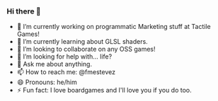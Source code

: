 ### Hi there 👋

- 🔭 I’m currently working on programmatic Marketing stuff at Tactile Games!
- 🌱 I’m currently learning about GLSL shaders.
- 👯 I’m looking to collaborate on any OSS games!
- 🤔 I’m looking for help with... life?
- 💬 Ask me about anything.
- 📫 How to reach me: @fmestevez
- 😄 Pronouns: he/him
- ⚡ Fun fact: I love boardgames and I'll love you if you do too.
